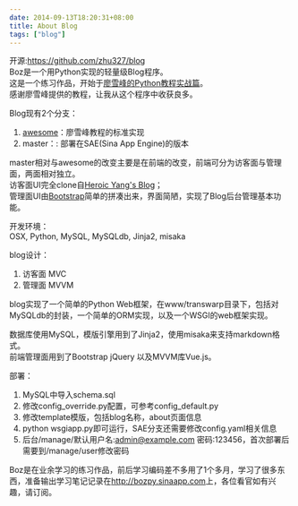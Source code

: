 ```yaml
---
date: 2014-09-13T18:20:31+08:00
title: About Blog
tags: ["blog"]
---
```


开源:<https://github.com/zhu327/blog>  
Boz是一个用Python实现的轻量级Blog程序。    
这是一个练习作品，开始于[廖雪峰的Python教程实战篇](http://www.liaoxuefeng.com/wiki/001374738125095c955c1e6d8bb493182103fac9270762a000/001397616003925a3d157284cd24bc0952d6c4a7c9d8c55000)。  
感谢廖雪峰提供的教程，让我从这个程序中收获良多。

Blog现有2个分支：

1. [awesome](https://github.com/zhu327/boz/tree/awesome)：廖雪峰教程的标准实现
2. master：: 部署在SAE(Sina App Engine)的版本

<!--more-->
master相对与awesome的改变主要是在前端的改变，前端可分为访客面与管理面，两面相对独立。  
访客面UI完全clone自[Heroic Yang's Blog](http://heroicyang.com/)；  
管理面UI由[Bootstrap](https://github.com/twbs/bootstrap/)简单的拼凑出来，界面简陋，实现了Blog后台管理基本功能。

开发环境：  
OSX, Python, MySQL, MySQLdb, Jinja2, misaka

blog设计：

1. 访客面 MVC
2. 管理面 MVVM

blog实现了一个简单的Python Web框架，在www/transwarp目录下，包括对MySQLdb的封装，一个简单的ORM实现，以及一个WSGI的web框架实现。

数据库使用MySQL，模版引擎用到了Jinja2，使用misaka来支持markdown格式。  
前端管理面用到了Bootstrap jQuery 以及MVVM库Vue.js。

部署：

1. MySQL中导入schema.sql
2. 修改config_override.py配置，可参考config_default.py
3. 修改template模版，包括blog名称，about页面信息
4. python wsgiapp.py即可运行，SAE分支还需要修改config.yaml相关信息
5. 后台/manage/默认用户名:admin@example.com 密码:123456，首次部署后需要到/manage/user修改密码

Boz是在业余学习的练习作品，前后学习编码差不多用了1个多月，学习了很多东西，准备输出学习笔记记录在<http://bozpy.sinaapp.com>上，各位看官如有兴趣，请订阅。
